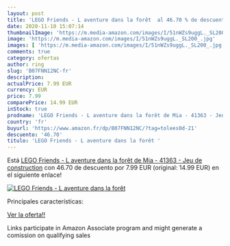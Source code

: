 ```yaml
---
layout: post
title: 'LEGO Friends - L aventure dans la forêt  al 46.70 % de descuento'
date: 2020-11-10 15:07:14
thumbnailImage: 'https://m.media-amazon.com/images/I/51nWZs9uggL._SL200_.jpg'
image: 'https://m.media-amazon.com/images/I/51nWZs9uggL._SL200_.jpg'
images: [ 'https://m.media-amazon.com/images/I/51nWZs9uggL._SL200_.jpg' ]
comments: true
category: ofertas
author: ring
slug: 'B07FNN12NC-fr'
description:
actualPrice: 7.99 EUR
currency: EUR
price: 7.99
comparePrice: 14.99 EUR
inStock: true
prodname: 'LEGO Friends - L aventure dans la forêt de Mia - 41363 - Jeu de construction'
country: 'fr'
buyurl: 'https://www.amazon.fr/dp/B07FNN12NC/?tag=tolees0d-21'
descuento: '46.70'
titulo: 'LEGO Friends - L aventure dans la forêt '
---
```


Está [LEGO Friends - L aventure dans la forêt de Mia - 41363 - Jeu de construction](https://www.amazon.fr/dp/B07FNN12NC/?tag=tolees0d-21) con 46.70 de descuento por 7.99 EUR (original: 14.99 EUR) en el siguiente enlace!

[![LEGO Friends - L aventure dans la forêt ](https://m.media-amazon.com/images/I/51nWZs9uggL._SL200_.jpg)](https://www.amazon.fr/dp/B07FNN12NC/?tag=tolees0d-21)

Principales características:


[Ver la oferta!!](https://www.amazon.fr/dp/B07FNN12NC/?tag=tolees0d-21)

Links participate in Amazon Associate program and might generate a comission on qualifying sales


